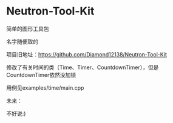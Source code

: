 # Neutron-Tool-Kit

简单的图形工具包

名字随便取的

项目旧地址：https://github.com/Diamond12138/Neutron-Tool-Kit

修改了有关时间的类（Time、Timer、CountdownTimer），但是CountdownTimer依然没加锁

用例见examples/time/main.cpp

未来：

不好说:)
